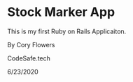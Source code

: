 # Stock Marker App

This is my first Ruby on Rails Applicaiton.

By Cory Flowers

CodeSafe.tech

6/23/2020

